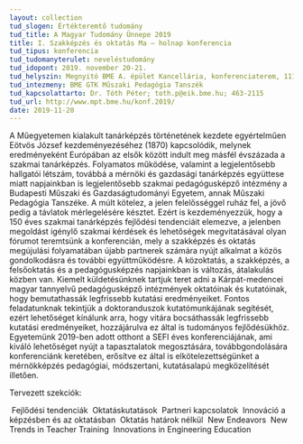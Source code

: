 ```yaml
---
layout: collection
tud_slogen: Értékteremtő tudomány
tud_title: A Magyar Tudomány Ünnepe 2019
title: I. Szakképzés és oktatás Ma – holnap konferencia
tud_tipus: konferencia
tud_tudomanyterulet: neveléstudomány
tud_idopont: 2019. november 20-21.
tud_helyszin: Megnyitó BME A. épület Kancellária, konferenciaterem, 1111 Budapest, Egry József u. 20-22/A; Szekcióülések BME E. épület, 1111 Budapest, Egry József u. 1.; Fogadás BME Q. épület, 1117 Budapest, Magyar tudósok körútja 2.
tud_intezmeny: BME GTK Műszaki Pedagógia Tanszék
tud_kapcsolattarto: Dr. Tóth Péter; toth.p@eik.bme.hu; 463-2115
tud_url: http://www.mpt.bme.hu/konf.2019/ 
date: 2019-11-20
---
```

A Műegyetemen kialakult tanárképzés történetének kezdete egyértelműen Eötvös József kezdeményezéséhez (1870) kapcsolódik, melynek eredményeként Európában az elsők között indult meg másfél évszázada a szakmai tanárképzés. Folyamatos működése, valamint a legjelentősebb hallgatói létszám, továbbá a mérnöki és gazdasági tanárképzés együttese miatt napjainkban is legjelentősebb szakmai pedagógusképző intézmény a Budapesti Műszaki és Gazdaságtudományi Egyetem, annak Műszaki Pedagógia Tanszéke. A múlt kötelez, a jelen felelősséggel ruház fel, a jövő pedig a távlatok mérlegelésére késztet. Ezért is kezdeményezzük, hogy a 150 éves szakmai tanárképzés fejlődési tendenciáit elemezve, a jelenben megoldást igénylő szakmai kérdések és lehetőségek megvitatásával olyan fórumot teremtsünk a konferencián, mely a szakképzés és oktatás megújulási folyamatában újabb partnerek számára nyújt alkalmat a közös gondolkodásra és további együttműködésre. A közoktatás, a szakképzés, a felsőoktatás és a pedagógusképzés napjainkban is változás, átalakulás közben van.
Kiemelt küldetésünknek tartjuk teret adni a Kárpát-medencei magyar tannyelvű pedagógusképző intézmények oktatóinak és kutatóinak, hogy bemutathassák legfrissebb kutatási eredményeiket.
Fontos feladatunknak tekintjük a doktoranduszok kutatómunkájának segítését, ezért lehetőséget kínálunk arra, hogy vitára bocsáthassák legfrissebb kutatási eredményeiket, hozzájárulva ez által is tudományos fejlődésükhöz.
Egyetemünk 2019-ben adott otthont a SEFI éves konferenciájának, ami kiváló lehetőséget nyújt a tapasztalatok megosztására, továbbgondolására konferenciánk keretében, erősítve ez által is elkötelezettségünket a mérnökképzés pedagógiai, módszertani, kutatásalapú megközelítését illetően.

Tervezett szekciók:

­	Fejlődési tendenciák
­	Oktatáskutatások
­	Partneri kapcsolatok
­	Innováció a képzésben és az oktatásban
­	Oktatás határok nélkül
­	New Endeavors
­	New Trends in Teacher Training
­	Innovations in Engineering Education


